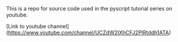 This is a repo for source code used in the pyscript tutorial series on youtube. 

[Link to youtube channel] (https://www.youtube.com/channel/UCZdW2IXhCFJ2PlRtddh1ATA)